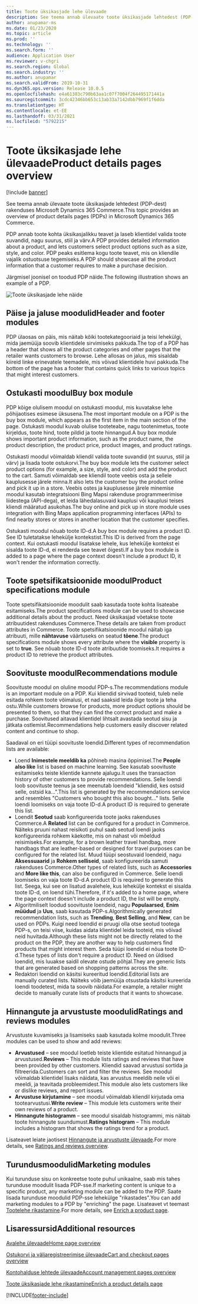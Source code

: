 ```yaml
---
title: Toote üksikasjade lehe ülevaade
description: See teema annab ülevaate toote üksikasjade lehtedest (PDP-dest) rakenduses Microsoft Dynamics 365 Commerce.
author: anupamar-ms
ms.date: 01/23/2020
ms.topic: article
ms.prod: ''
ms.technology: ''
ms.search.form: ''
audience: Application User
ms.reviewer: v-chgri
ms.search.region: Global
ms.search.industry: ''
ms.author: anupamar
ms.search.validFrom: 2019-10-31
ms.dyn365.ops.version: Release 10.0.5
ms.openlocfilehash: e4a61383c790b63aa1c07f7004f264495171441a
ms.sourcegitcommit: 3cdc42346bb653c13ab33a7142dbb7969f1f6dda
ms.translationtype: HT
ms.contentlocale: et-EE
ms.lasthandoff: 03/31/2021
ms.locfileid: "5792215"
---
```

# <a name="product-details-pages-overview"></a><span data-ttu-id="1afba-103">Toote üksikasjade lehe ülevaade</span><span class="sxs-lookup"><span data-stu-id="1afba-103">Product details pages overview</span></span>

[!include [banner](includes/banner.md)]

<span data-ttu-id="1afba-104">See teema annab ülevaate toote üksikasjade lehtedest (PDP-dest) rakenduses Microsoft Dynamics 365 Commerce.</span><span class="sxs-lookup"><span data-stu-id="1afba-104">This topic provides an overview of product details pages (PDPs) in Microsoft Dynamics 365 Commerce.</span></span>

<span data-ttu-id="1afba-105">PDP annab toote kohta üksikasjalikku teavet ja laseb klientidel valida toote suvandid, nagu suurus, stiil ja värv.</span><span class="sxs-lookup"><span data-stu-id="1afba-105">A PDP provides detailed information about a product, and lets customers select product options such as a size, style, and color.</span></span> <span data-ttu-id="1afba-106">PDP peaks esitlema kogu toote teavet, mis on kliendile vajalik ostuotsuse tegemiseks.</span><span class="sxs-lookup"><span data-stu-id="1afba-106">A PDP should showcase all the product information that a customer requires to make a purchase decision.</span></span>

<span data-ttu-id="1afba-107">Järgmisel joonisel on toodud PDP näide.</span><span class="sxs-lookup"><span data-stu-id="1afba-107">The following illustration shows an example of a PDP.</span></span>

![Toote üksikasjade lehe näide](./media/pdp.PNG)

## <a name="header-and-footer-modules"></a><span data-ttu-id="1afba-109">Päise ja jaluse moodulid</span><span class="sxs-lookup"><span data-stu-id="1afba-109">Header and footer modules</span></span>

<span data-ttu-id="1afba-110">PDP ülaosas on päis, mis näitab kõiki tootekategooriaid ja teisi lehekülgi, mida jaemüüja soovib klientidele sirvimiseks pakkuda.</span><span class="sxs-lookup"><span data-stu-id="1afba-110">The top of a PDP has a header that shows all the product categories and other pages that the retailer wants customers to browse.</span></span> <span data-ttu-id="1afba-111">Lehe allosas on jalus, mis sisaldab kiireid linke erinevatele teemadele, mis võivad klientidele huvi pakkuda.</span><span class="sxs-lookup"><span data-stu-id="1afba-111">The bottom of the page has a footer that contains quick links to various topics that might interest customers.</span></span>

## <a name="buy-box-module"></a><span data-ttu-id="1afba-112">Ostukasti moodul</span><span class="sxs-lookup"><span data-stu-id="1afba-112">Buy box module</span></span>

<span data-ttu-id="1afba-113">PDP kõige olulisem moodul on ostukasti moodul, mis kuvatakse lehe põhijaotises esimese üksusena.</span><span class="sxs-lookup"><span data-stu-id="1afba-113">The most important module on a PDP is the buy box module, which appears as the first item in the main section of the page.</span></span> <span data-ttu-id="1afba-114">Ostukasti moodul kuvab olulise tooteteabe, nagu tootenimetus, toote kirjeldus, toote hind, toote pildid ja toote hinnangud.</span><span class="sxs-lookup"><span data-stu-id="1afba-114">A buy box module shows important product information, such as the product name, the product description, the product price, product images, and product ratings.</span></span>

<span data-ttu-id="1afba-115">Ostukasti moodul võimaldab kliendil valida toote suvandid (nt suurus, stiil ja värv) ja lisada toote ostukorvi.</span><span class="sxs-lookup"><span data-stu-id="1afba-115">The buy box module lets the customer select product options (for example, a size, style, and color) and add the product to the cart.</span></span> <span data-ttu-id="1afba-116">Samuti võimaldab see kliendil toote veebis osta ja sellele kauplusesse järele minna.</span><span class="sxs-lookup"><span data-stu-id="1afba-116">It also lets the customer buy the product online and pick it up in a store.</span></span> <span data-ttu-id="1afba-117">Veebis ostes ja kauplusesse järele minemise moodul kasutab integratsiooni Bing Mapsi rakenduse programmeerimise liidestega (API-dega), et leida lähedalasuvaid kauplusi või kauplusi teises kliendi määratud asukohas.</span><span class="sxs-lookup"><span data-stu-id="1afba-117">The buy online and pick up in store module uses integration with Bing Maps application programming interfaces (APIs) to find nearby stores or stores in another location that the customer specifies.</span></span>

<span data-ttu-id="1afba-118">Ostukasti moodul nõuab toote ID-d.</span><span class="sxs-lookup"><span data-stu-id="1afba-118">A buy box module requires a product ID.</span></span> <span data-ttu-id="1afba-119">See ID tuletatakse lehekülje kontekstist.</span><span class="sxs-lookup"><span data-stu-id="1afba-119">This ID is derived from the page context.</span></span> <span data-ttu-id="1afba-120">Kui ostukasti moodul lisatakse lehele, kus lehekülje kontekst ei sisalda toote ID-d, ei renderda see teavet õigesti.</span><span class="sxs-lookup"><span data-stu-id="1afba-120">If a buy box module is added to a page where the page context doesn't include a product ID, it won't render the information correctly.</span></span>

## <a name="product-specifications-module"></a><span data-ttu-id="1afba-121">Toote spetsifikatsioonide moodul</span><span class="sxs-lookup"><span data-stu-id="1afba-121">Product specifications module</span></span>

<span data-ttu-id="1afba-122">Toote spetsifikatsioonide moodulit saab kasutada toote kohta lisateabe esitamiseks.</span><span class="sxs-lookup"><span data-stu-id="1afba-122">The product specifications module can be used to showcase additional details about the product.</span></span> <span data-ttu-id="1afba-123">Need üksikasjad võetakse toote atribuutidest rakenduses Commerce.</span><span class="sxs-lookup"><span data-stu-id="1afba-123">These details are taken from product attributes in Commerce.</span></span> <span data-ttu-id="1afba-124">Toote spetsifikatsioonide moodul näitab iga atribuuti, mille **nähtavuse** väärtuseks on seatud **tõene**.</span><span class="sxs-lookup"><span data-stu-id="1afba-124">The product specifications module shows every attribute where the **visible** property is set to **true**.</span></span> <span data-ttu-id="1afba-125">See nõuab toote ID-d toote atribuutide toomiseks.</span><span class="sxs-lookup"><span data-stu-id="1afba-125">It requires a product ID to retrieve the product attributes.</span></span>

## <a name="recommendations-module"></a><span data-ttu-id="1afba-126">Soovituste moodul</span><span class="sxs-lookup"><span data-stu-id="1afba-126">Recommendations module</span></span>

<span data-ttu-id="1afba-127">Soovituste moodul on oluline moodul PDP-s.</span><span class="sxs-lookup"><span data-stu-id="1afba-127">The recommendations module is an important module on a PDP.</span></span> <span data-ttu-id="1afba-128">Kui kliendid sirvivad tooteid, tuleb neile esitada rohkem toote võimalusi, et nad saaksid leida õige toote ja teha ostu.</span><span class="sxs-lookup"><span data-stu-id="1afba-128">While customers browse for products, more product options should be presented to them, so that they can find the correct product and make a purchase.</span></span> <span data-ttu-id="1afba-129">Soovitused aitavad klientidel lihtsalt avastada seotud sisu ja jätkata ostlemist.</span><span class="sxs-lookup"><span data-stu-id="1afba-129">Recommendations help customers easily discover related content and continue to shop.</span></span>

<span data-ttu-id="1afba-130">Saadaval on eri tüüpi soovituste loendid.</span><span class="sxs-lookup"><span data-stu-id="1afba-130">Different types of recommendation lists are available:</span></span>

- <span data-ttu-id="1afba-131">Loend **Inimestele meeldib ka** põhineb masina õppimisel.</span><span class="sxs-lookup"><span data-stu-id="1afba-131">The **People also like** list is based on machine learning.</span></span> <span data-ttu-id="1afba-132">See kasutab soovituste esitamiseks teiste klientide kannete ajalugu.</span><span class="sxs-lookup"><span data-stu-id="1afba-132">It uses the transaction history of other customers to provide recommendations.</span></span> <span data-ttu-id="1afba-133">Selle loendi loob soovituste teenus ja see meenutab loendeid "kliendid, kes ostsid selle, ostsid ka...".</span><span class="sxs-lookup"><span data-stu-id="1afba-133">This list is generated by the recommendations service and resembles "Customers who bought this also bought..." lists.</span></span> <span data-ttu-id="1afba-134">Selle loendi loomiseks on vaja toote ID-d.</span><span class="sxs-lookup"><span data-stu-id="1afba-134">A product ID is required to generate this list.</span></span>
- <span data-ttu-id="1afba-135">Loendit **Seotud** saab konfigureerida toote jaoks rakenduses Commerce.</span><span class="sxs-lookup"><span data-stu-id="1afba-135">A **Related** list can be configured for a product in Commerce.</span></span> <span data-ttu-id="1afba-136">Näiteks pruuni nahast reisikoti puhul saab seotud loendi jaoks konfigureerida rohkem käekotte, mis on nahast või mõeldud reisimiseks.</span><span class="sxs-lookup"><span data-stu-id="1afba-136">For example, for a brown leather travel handbag, more handbags that are leather-based or designed for travel purposes can be configured for the related list.</span></span> <span data-ttu-id="1afba-137">Muud tüüpi seostuvaid loendeid, nagu **Aksessuaarid** ja **Rohkem selliseid**, saab konfigureerida samuti rakenduses Commerce.</span><span class="sxs-lookup"><span data-stu-id="1afba-137">Other types of related lists, such as **Accessories** and **More like this**, can also be configured in Commerce.</span></span> <span data-ttu-id="1afba-138">Selle loendi loomiseks on vaja toote ID-d.</span><span class="sxs-lookup"><span data-stu-id="1afba-138">A product ID is required to generate this list.</span></span> <span data-ttu-id="1afba-139">Seega, kui see on lisatud avalehele, kus lehekülje kontekst ei sisalda toote ID-d, on loend tühi.</span><span class="sxs-lookup"><span data-stu-id="1afba-139">Therefore, if it's added to a home page, where the page context doesn't include a product ID, the list will be empty.</span></span>
- <span data-ttu-id="1afba-140">Algoritmiliselt loodud soovituste loendeid, nagu **Populaarsed**, **Enim müüdud** ja **Uus**, saab kasutada PDP-s.</span><span class="sxs-lookup"><span data-stu-id="1afba-140">Algorithmically generated recommendation lists, such as **Trending**, **Best Selling**, and **New**, can be used on PDPs.</span></span> <span data-ttu-id="1afba-141">Kuigi need loendid ei pruugi olla otse seotud tootega PDP-s, on teisi viise, kuidas aidata klientidel leida tooteid, mis võivad neid huvitada.</span><span class="sxs-lookup"><span data-stu-id="1afba-141">Although these lists might not be directly related to the product on the PDP, they are another way to help customers find products that might interest them.</span></span> <span data-ttu-id="1afba-142">Seda tüüpi loendid ei nõua toote ID-d.</span><span class="sxs-lookup"><span data-stu-id="1afba-142">These types of lists don't require a product ID.</span></span> <span data-ttu-id="1afba-143">Need on üldised loendid, mis luuakse saidil olevate ostude põhjal.</span><span class="sxs-lookup"><span data-stu-id="1afba-143">They are generic lists that are generated based on shopping patterns across the site.</span></span>
- <span data-ttu-id="1afba-144">Redaktori loendid on käsitsi kureeritud loendid.</span><span class="sxs-lookup"><span data-stu-id="1afba-144">Editorial lists are manually curated lists.</span></span> <span data-ttu-id="1afba-145">Näiteks võib jaemüüja otsustada käsitsi kureerida loendi toodetest, mida ta soovib näidata.</span><span class="sxs-lookup"><span data-stu-id="1afba-145">For example, a retailer might decide to manually curate lists of products that it wants to showcase.</span></span>

## <a name="ratings-and-reviews-modules"></a><span data-ttu-id="1afba-146">Hinnangute ja arvustuste moodulid</span><span class="sxs-lookup"><span data-stu-id="1afba-146">Ratings and reviews modules</span></span>

<span data-ttu-id="1afba-147">Arvustuste kuvamiseks ja lisamiseks saab kasutada kolme moodulit.</span><span class="sxs-lookup"><span data-stu-id="1afba-147">Three modules can be used to show and add reviews:</span></span>

- <span data-ttu-id="1afba-148">**Arvustused** – see moodul loetleb teiste klientide esitatud hinnangud ja arvustused.</span><span class="sxs-lookup"><span data-stu-id="1afba-148">**Reviews** – This module lists ratings and reviews that have been provided by other customers.</span></span> <span data-ttu-id="1afba-149">Kliendid saavad arvustusi sortida ja filtreerida.</span><span class="sxs-lookup"><span data-stu-id="1afba-149">Customers can sort and filter the reviews.</span></span> <span data-ttu-id="1afba-150">See moodul võimaldab klientidel lisaks näidata, kas arvustus meeldib neile või ei meeldi, ja teavitada probleemidest.</span><span class="sxs-lookup"><span data-stu-id="1afba-150">This module also lets customers like or dislike reviews, and report issues.</span></span>
- <span data-ttu-id="1afba-151">**Arvustuse kirjutamine** – see moodul võimaldab kliendil kirjutada oma tootearvustusi.</span><span class="sxs-lookup"><span data-stu-id="1afba-151">**Write review** – This module lets customers write their own reviews of a product.</span></span>
- <span data-ttu-id="1afba-152">**Hinnangute histogramm** – see moodul sisaldab histogrammi, mis näitab toote hinnangute suundumust.</span><span class="sxs-lookup"><span data-stu-id="1afba-152">**Ratings histogram** – This module includes a histogram that shows the ratings trend for a product.</span></span>

<span data-ttu-id="1afba-153">Lisateavet leiate jaotisest [Hinnangute ja arvustuste ülevaade](ratings-reviews-overview.md).</span><span class="sxs-lookup"><span data-stu-id="1afba-153">For more details, see [Ratings and reviews overview](ratings-reviews-overview.md).</span></span>

## <a name="marketing-modules"></a><span data-ttu-id="1afba-154">Turundusmoodulid</span><span class="sxs-lookup"><span data-stu-id="1afba-154">Marketing modules</span></span>

<span data-ttu-id="1afba-155">Kui turunduse sisu on konkreetse toote puhul unikaalne, saab mis tahes turunduse moodulit lisada PDP-sse.</span><span class="sxs-lookup"><span data-stu-id="1afba-155">If marketing content is unique to a specific product, any marketing module can be added to the PDP.</span></span> <span data-ttu-id="1afba-156">Saate lisada turunduse moodulid PDP-sse lehekülge "rikastades".</span><span class="sxs-lookup"><span data-stu-id="1afba-156">You can add marketing modules to a PDP by "enriching" the page.</span></span> <span data-ttu-id="1afba-157">Lisateavet vt teemast [Tootelehe rikastamine](enrich-product-page.md).</span><span class="sxs-lookup"><span data-stu-id="1afba-157">For more details, see [Enrich a product page](enrich-product-page.md).</span></span>

## <a name="additional-resources"></a><span data-ttu-id="1afba-158">Lisaressursid</span><span class="sxs-lookup"><span data-stu-id="1afba-158">Additional resources</span></span>

[<span data-ttu-id="1afba-159">Avalehe ülevaade</span><span class="sxs-lookup"><span data-stu-id="1afba-159">Home page overview</span></span>](quick-tour-home-page.md)

[<span data-ttu-id="1afba-160">Ostukorvi ja väljaregistreerimise ülevaade</span><span class="sxs-lookup"><span data-stu-id="1afba-160">Cart and checkout pages overview</span></span>](quick-tour-cart-checkout.md)

[<span data-ttu-id="1afba-161">Kontohalduse lehtede ülevaade</span><span class="sxs-lookup"><span data-stu-id="1afba-161">Account management pages overview</span></span>](quick-tour-account-management.md)

[<span data-ttu-id="1afba-162">Toote üksikasjade lehe rikastamine</span><span class="sxs-lookup"><span data-stu-id="1afba-162">Enrich a product details page</span></span>](enrich-product-page.md)


[!INCLUDE[footer-include](../includes/footer-banner.md)]
